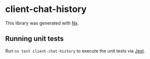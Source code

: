 # client-chat-history

This library was generated with [Nx](https://nx.dev).

## Running unit tests

Run `nx test client-chat-history` to execute the unit tests via [Jest](https://jestjs.io).

